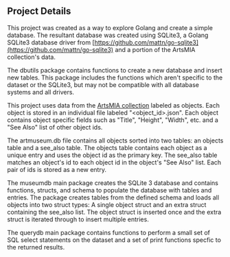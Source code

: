 ## Project Details

This project was created as a way to explore Golang and create a simple database. The resultant database was created using SQLite3, a Golang SQLite3 database driver from [https://github.com/mattn/go-sqlite3](https://github.com/mattn/go-sqlite3) and a portion of the ArtsMIA collection's data. 

The dbutils package contains functions to create a new database and insert new tables. This package includes the functions which aren't specific to the dataset or the SQLite3, but may not be compatible with all database systems and all drivers.

This project uses data from the [ArtsMIA collection](https://github.com/artsmia/collection) labeled as objects. Each object is stored in an individual file labeled "<object_id>.json". Each object contains object specific fields such as "Title", "Height", "Width", etc. and a "See Also" list of other object ids.

The artmuseum.db file contains all objects sorted into two tables: an objects table and a see_also table. The objects table contains each object as a unique entry and uses the object id as the primary key. The see_also table matches an object's id to each object id in the object's "See Also" list. Each pair of ids is stored as a new entry. 

The museumdb main package creates the SQLite 3 database and contains functions, structs, and schema to populate the database with tables and entries. The package creates tables from the defined schema and loads all objects into two struct types: A single object struct and an extra struct containing the see_also list. The object struct is inserted once and the extra struct is iterated through to insert multiple entries.

The querydb main package contains functions to perform a small set of SQL select statements on the dataset and a set of print functions specfic to the returned results. 
